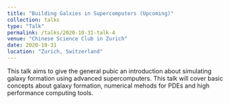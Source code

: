 ```yaml
---
title: "Building Galxies in Supercomputers (Upcoming)"
collection: talks
type: "Talk"
permalink: /talks/2020-10-31-talk-4
venue: "Chinese Science Club in Zurich"
date: 2020-10-31
location: "Zurich, Switzerland"
---
```


This talk aims to give the general pubic an introduction about simulating galaxy formation using advanced supercomputers. This talk will cover basic concepts about galaxy formation, numerical mehods for PDEs and high performance computing tools. 
